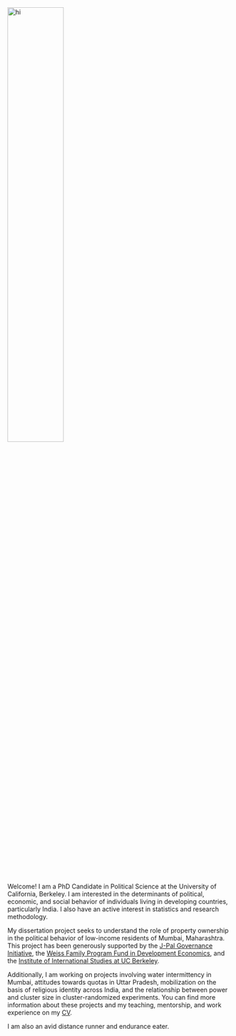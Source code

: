 <img src="tkumar012.github.io/pic.JPEG" alt="hi" class="inline" width="50%" height="50%"/>

Welcome! I am a PhD Candidate in Political Science at the University of California, Berkeley. I am interested in the determinants of political, economic, and social behavior of individuals living in developing countries, particularly India. I also have an active interest in statistics and research methodology.

My dissertation project seeks to understand the role of property ownership in the political behavior of low-income residents of Mumbai, Maharashtra. This project has been generously supported by the [J-Pal Governance Initiative](https://www.povertyactionlab.org/GI), the [Weiss Family Program Fund in Development Economics](https://projects.iq.harvard.edu/wfrde), and the [Institute of International Studies at UC Berkeley](https://iis.berkeley.edu).

Additionally, I am working on projects involving water intermittency in Mumbai, attitudes towards quotas in Uttar Pradesh, mobilization on the basis of religious identity across India, and the relationship between power and cluster size in cluster-randomized experiments. You can find more information about these projects and my teaching, mentorship, and work experience on my [CV](http://clickmeterlink.com/utix).

I am also an avid distance runner and endurance eater. 
